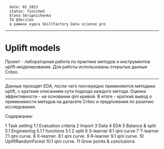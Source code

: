       date: 02 2023
      status: finished 
      Elena Skripnichenko
      TG @Skrilen
      в рамках курса SkillFactory Data science pro
__________
# Uplift models
Проект - лабораторная работа по практике методов и инструментов uplift-моделирования. 
Для работы использованы открытые данные Criteo.

________
Данные проходят EDA, после чего поочередно применяются методики uplift, с кратким описанием сути подхода каждого метода. 
Оценка эффективности - на основании qini кривой. 
В итоге - краткий вывод о применимости методов на датасете Criteo  и предложения по разитию исследования.


Содержание:

1  Task setting
1.1  Evaluation criteria
2  Import
3  Data
4  EDA
5  Balance & split
5.1  Engineering
5.1.1  functions
5.1.2  split
6  S-learner
6.1  qini curve
7  T-learner
7.1  qini curve.
8  X-learner.
8.1  qini curve.
9  R-learner
9.1  qini curve.
10  UpliftRandomForest
10.1  qini curve.
11  Grow points & conclusions

